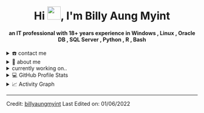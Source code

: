 <div align="center">
<h1 align="center">Hi <img width="35" src="https://github.com/billyaungmyint/billyaungmyint/blob/main/resources/img/waving.gif">, I'm Billy Aung Myint</h1>
<h4 align="center">an IT professional with 18+ years experience in Windows , Linux , Oracle DB , SQL Server , Python , R , Bash</h4>
</div>


<details>
  <summary>☎️ contact me</summary>
<div>
  <samp>
    <h2 align="center">😎 you can reach me by:</h2>
    <p align="center">
      <br/>
      <a href="https://www.linkedin.com/in/billyaungmyint/" target="blank"><img align="center"
         src="https://img.shields.io/badge/linkedin-%231DA1F2.svg?style=for-the-badge&logo=linkedin&logoColor=white"
         alt="azzar" height="30"/></a>
      <a href="https://fb.com/billyaungmyint" target="blank"><img align="center"
         src="https://img.shields.io/badge/facebook-4267B2.svg?style=for-the-badge&logo=facebook&logoColor=white"
         alt="azzar" height="30"/></a>
      <a href="mailto:billy@billyaungmyint.com" target="blank"><img align="center"
         src="https://img.shields.io/badge/gmail-EA4335.svg?style=for-the-badge&logo=gmail&logoColor=white"
         alt="azzar" height="30"/></a>
    </p>
  <p align="center">
      <a href="https://twitter.com/billyaungmyint" target="blank"><img align="center"
         src="https://img.shields.io/badge/twitter-1DA1F2.svg?style=for-the-badge&logo=twitter&logoColor=white"
         alt="azzar" height="30"/></a>
      <br>
    </p>
  </samp>
</div>
</details>

<details>
  <summary>🧮 about me</summary>
  <br />
18+ years of experience in IT with 8 years in Banking. Experienced in 
  <div>
    <p align="center">
      <ul>
        <li> Windows </li>
        <li> Linux </li>
        <li> Solaris </li>
        <li> Networking (certified CCNA) </li>
        <li> Python </li>
        <li> R </li>
        <li> Oracle Database (certified OCA) </li>
        <li> UAT Testing </li>
        <li> Change Management </li>
        <li> Project Management </li>
    </ul>
    <br />
  </div>
</details>

<details>
  <summary>currently working on..</summary>
  <br />
My current projects and learnings
  <div>
    <p align="center">
      <ul>
        <li> Python </li>
        <ul>
          <li> Numpy </li>
          <li> Pandas </li>
          <li> Matplotlib </li>
          <li> Seaborn </li>
          <li> Scikit-learn </li>
          <li> Pytorch </li>
          <li> Spacy </li>
          <li> Streamlit </li>
        </ul>
        <li> R </li>
        <ul>
          <li> Dplyr </li>
          <li> GGplo2 </li>
          <li> Shiny </li>
        </ul>
    </ul>
    <br />
  </div>
</details>


<details> 
  <summary>💻 GitHub Profile Stats</summary>
  <div>
    <h2 align="center"> 📊 Github stats </h2>
      <br/>
        <p align="center">
          <a href="https://github.com/billyaungmyint/">
          <img src="https://github-readme-stats.vercel.app/api/top-langs/?username=billyaungmyint&langs_count=6&theme=gruvbox&layout=compact&hide_border=true" alt="billyaungmyint :: Top Langs" /></a>
        </p>
        <p align="center">
          <a href="https://github.com/billyaungmyint/">
          <img width="49.5%" src="https://github-readme-stats.vercel.app/api?username=billyaungmyint&show_icons=true&theme=gruvbox&hide_border=true" />
          <img width="49.5%" src="https://github-readme-streak-stats.herokuapp.com/?user=billyaungmyint&theme=gruvbox&hide_border=true" />
          </a>
       </p>
     <br>
  </div>    
</details>

<details>
  <summary>📈 Activity Graph</summary>
  <br/>
  <h2 align="center"> my current activity </h2>
<a href="https://github.com/billyaungmyint/github-readme-activity-graph"><img alt="Billy Aung Myint's Activity Graph" src="https://activity-graph.herokuapp.com/graph/?username=billyaungmyint&bg_color=000&color=fff&line=00E676&point=fff&hide_border=true" /></a>
</details>

------
Credit: [billyaungmyint](https://github.com/billyaungmyint)
Last Edited on: 01/06/2022
